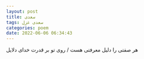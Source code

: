 ```yaml
---
layout: post
title: سعدی
tags: سعدی غزل
categories: poem
date: 2022-06-06 06:34:43
---
```


هر صفتی را دلیل معرفتی هست / روی تو بر قدرت خدای دلایل
